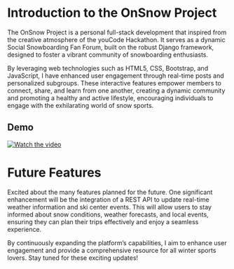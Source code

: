 # Introduction to the OnSnow Project
The OnSnow Project is a personal full-stack development that inspired from the creative atmosphere of the youCode Hackathon. It serves as a dynamic Social Snowboarding Fan Forum, built on the robust Django framework, designed to foster a vibrant community of snowboarding enthusiasts. 

By leveraging web technologies such as HTML5, CSS, Bootstrap, and JavaScript, I have enhanced user engagement through real-time posts and personalized subgroups. These interactive features empower members to connect, share, and learn from one another, creating a dynamic community and promoting a healthy and active lifestyle, encouraging individuals to engage with the exhilarating world of snow sports.

## Demo
[![Watch the video](https://img.youtube.com/vi/81QifvJtRe0/0.jpg)](https://www.youtube.com/watch?v=81QifvJtRe0)

# Future Features
Excited about the many features planned for the future. One significant enhancement will be the integration of a REST API to update real-time weather information and ski center events. 
This will allow users to stay informed about snow conditions, weather forecasts, and local events, ensuring they can plan their trips effectively and enjoy a seamless experience.

By continuously expanding the platform’s capabilities, I aim to enhance user engagement and provide a comprehensive resource for all winter sports lovers. Stay tuned for these exciting updates!